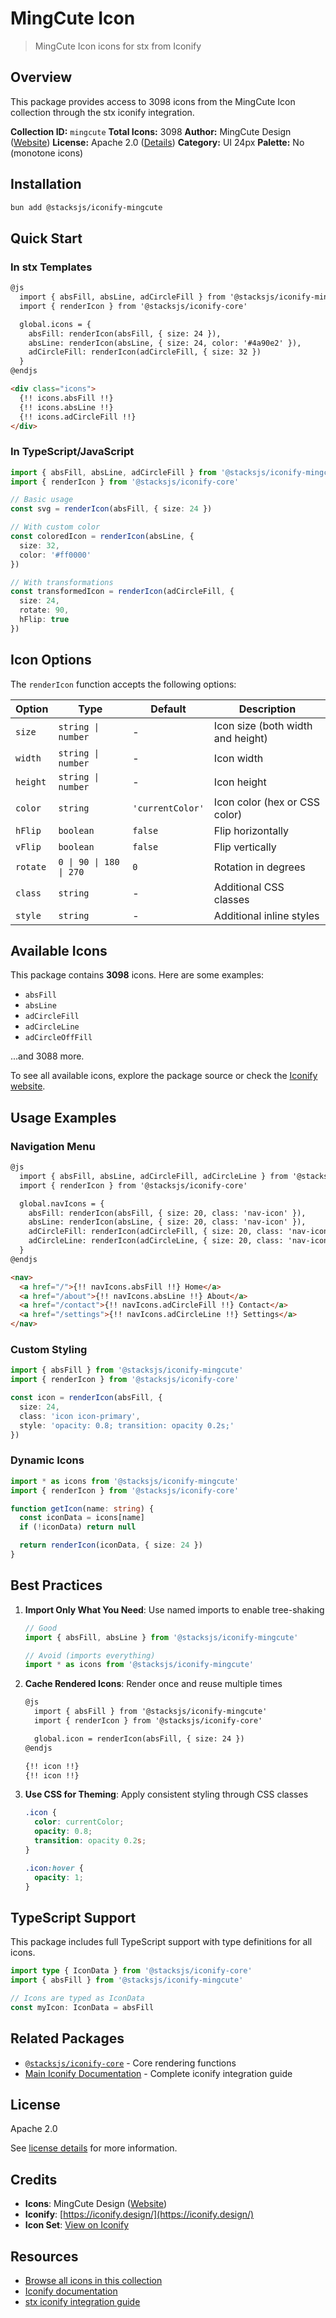 # MingCute Icon

> MingCute Icon icons for stx from Iconify

## Overview

This package provides access to 3098 icons from the MingCute Icon collection through the stx iconify integration.

**Collection ID:** `mingcute`
**Total Icons:** 3098
**Author:** MingCute Design ([Website](https://github.com/Richard9394/MingCute))
**License:** Apache 2.0 ([Details](https://github.com/Richard9394/MingCute/blob/main/LICENSE))
**Category:** UI 24px
**Palette:** No (monotone icons)

## Installation

```bash
bun add @stacksjs/iconify-mingcute
```

## Quick Start

### In stx Templates

```html
@js
  import { absFill, absLine, adCircleFill } from '@stacksjs/iconify-mingcute'
  import { renderIcon } from '@stacksjs/iconify-core'

  global.icons = {
    absFill: renderIcon(absFill, { size: 24 }),
    absLine: renderIcon(absLine, { size: 24, color: '#4a90e2' }),
    adCircleFill: renderIcon(adCircleFill, { size: 32 })
  }
@endjs

<div class="icons">
  {!! icons.absFill !!}
  {!! icons.absLine !!}
  {!! icons.adCircleFill !!}
</div>
```

### In TypeScript/JavaScript

```typescript
import { absFill, absLine, adCircleFill } from '@stacksjs/iconify-mingcute'
import { renderIcon } from '@stacksjs/iconify-core'

// Basic usage
const svg = renderIcon(absFill, { size: 24 })

// With custom color
const coloredIcon = renderIcon(absLine, {
  size: 32,
  color: '#ff0000'
})

// With transformations
const transformedIcon = renderIcon(adCircleFill, {
  size: 24,
  rotate: 90,
  hFlip: true
})
```

## Icon Options

The `renderIcon` function accepts the following options:

| Option | Type | Default | Description |
|--------|------|---------|-------------|
| `size` | `string \| number` | - | Icon size (both width and height) |
| `width` | `string \| number` | - | Icon width |
| `height` | `string \| number` | - | Icon height |
| `color` | `string` | `'currentColor'` | Icon color (hex or CSS color) |
| `hFlip` | `boolean` | `false` | Flip horizontally |
| `vFlip` | `boolean` | `false` | Flip vertically |
| `rotate` | `0 \| 90 \| 180 \| 270` | `0` | Rotation in degrees |
| `class` | `string` | - | Additional CSS classes |
| `style` | `string` | - | Additional inline styles |

## Available Icons

This package contains **3098** icons. Here are some examples:

- `absFill`
- `absLine`
- `adCircleFill`
- `adCircleLine`
- `adCircleOffFill`

...and 3088 more.

To see all available icons, explore the package source or check the [Iconify website](https://icon-sets.iconify.design/mingcute/).

## Usage Examples

### Navigation Menu

```html
@js
  import { absFill, absLine, adCircleFill, adCircleLine } from '@stacksjs/iconify-mingcute'
  import { renderIcon } from '@stacksjs/iconify-core'

  global.navIcons = {
    absFill: renderIcon(absFill, { size: 20, class: 'nav-icon' }),
    absLine: renderIcon(absLine, { size: 20, class: 'nav-icon' }),
    adCircleFill: renderIcon(adCircleFill, { size: 20, class: 'nav-icon' }),
    adCircleLine: renderIcon(adCircleLine, { size: 20, class: 'nav-icon' })
  }
@endjs

<nav>
  <a href="/">{!! navIcons.absFill !!} Home</a>
  <a href="/about">{!! navIcons.absLine !!} About</a>
  <a href="/contact">{!! navIcons.adCircleFill !!} Contact</a>
  <a href="/settings">{!! navIcons.adCircleLine !!} Settings</a>
</nav>
```

### Custom Styling

```typescript
import { absFill } from '@stacksjs/iconify-mingcute'
import { renderIcon } from '@stacksjs/iconify-core'

const icon = renderIcon(absFill, {
  size: 24,
  class: 'icon icon-primary',
  style: 'opacity: 0.8; transition: opacity 0.2s;'
})
```

### Dynamic Icons

```typescript
import * as icons from '@stacksjs/iconify-mingcute'
import { renderIcon } from '@stacksjs/iconify-core'

function getIcon(name: string) {
  const iconData = icons[name]
  if (!iconData) return null

  return renderIcon(iconData, { size: 24 })
}
```

## Best Practices

1. **Import Only What You Need**: Use named imports to enable tree-shaking
   ```typescript
   // Good
   import { absFill, absLine } from '@stacksjs/iconify-mingcute'

   // Avoid (imports everything)
   import * as icons from '@stacksjs/iconify-mingcute'
   ```

2. **Cache Rendered Icons**: Render once and reuse multiple times
   ```html
   @js
     import { absFill } from '@stacksjs/iconify-mingcute'
     import { renderIcon } from '@stacksjs/iconify-core'

     global.icon = renderIcon(absFill, { size: 24 })
   @endjs

   {!! icon !!}
   {!! icon !!}
   ```

3. **Use CSS for Theming**: Apply consistent styling through CSS classes
   ```css
   .icon {
     color: currentColor;
     opacity: 0.8;
     transition: opacity 0.2s;
   }

   .icon:hover {
     opacity: 1;
   }
   ```

## TypeScript Support

This package includes full TypeScript support with type definitions for all icons.

```typescript
import type { IconData } from '@stacksjs/iconify-core'
import { absFill } from '@stacksjs/iconify-mingcute'

// Icons are typed as IconData
const myIcon: IconData = absFill
```

## Related Packages

- [`@stacksjs/iconify-core`](../iconify-core) - Core rendering functions
- [Main Iconify Documentation](../../docs/iconify.md) - Complete iconify integration guide

## License

Apache 2.0

See [license details](https://github.com/Richard9394/MingCute/blob/main/LICENSE) for more information.

## Credits

- **Icons**: MingCute Design ([Website](https://github.com/Richard9394/MingCute))
- **Iconify**: [https://iconify.design/](https://iconify.design/)
- **Icon Set**: [View on Iconify](https://icon-sets.iconify.design/mingcute/)

## Resources

- [Browse all icons in this collection](https://icon-sets.iconify.design/mingcute/)
- [Iconify documentation](https://iconify.design/docs/)
- [stx iconify integration guide](../../docs/iconify.md)
